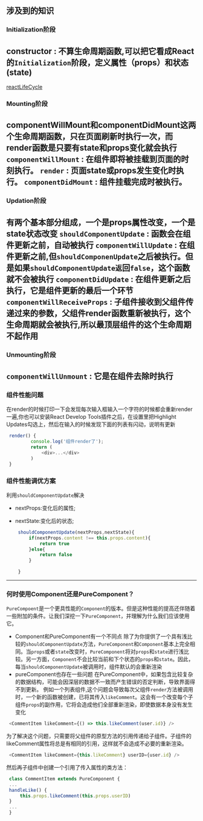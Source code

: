## 涉及到的知识
### Initialization阶段 
   constructor : 不算生命周期函数,可以把它看成React的`Initialization`阶段，定义属性（props）和状态(state)
---
[reactLifeCycle]('./public/reactLifeCycle.png')
### Mounting阶段
   componentWillMount和componentDidMount这两个生命周期函数，只在页面刷新时执行一次，而render函数是只要有state和props变化就会执行
   `componentWillMount` : 在组件即将被挂载到页面的时刻执行。
   `render` : 页面state或props发生变化时执行。
   `componentDidMount` : 组件挂载完成时被执行。
---

### Updation阶段
   有两个基本部分组成，一个是props属性改变，一个是state状态改变
   `shouldComponentUpdate` : 函数会在组件更新之前，自动被执行
   `componentWillUpdate` : 在组件更新之前,但`shouldComponenUpdate`之后被执行。但是如果`shouldComponentUpdate返`回`false`，这个函数就不会被执行
   `componentDidUpdate` : 在组件更新之后执行，它是组件更新的最后一个环节
   `componentWillReceiveProps` : 子组件接收到父组件传递过来的参数，父组件render函数重新被执行，这个生命周期就会被执行,所以最顶层组件的这个生命周期不起作用
---

### Unmounting阶段
   `componentWillUnmount` : 它是在组件去除时执行
---

### 组件性能问题
   在render的时候打印一下会发现每次输入框输入一个字符的时候都会重新render一遍,你也可以安装React Develop Tools插件之后，在设置里把Highlight Updates勾选上，然后在输入的时候发现下面的列表有闪动，说明有更新
   ``` javascript
    render() {
            console.log('组件render了');
            return (
                <div>...</div>
            )
    }
   ```

### 组件性能调优方案
   利用`shouldComponentUpdate`解决
+ nextProps:变化后的属性;
+ nextState:变化后的状态;

   ``` javascript
    shouldComponentUpdate(nextProps,nextState){
        if(nextProps.content !== this.props.content){
            return true
        }else{
            return false
        }
    
    }
   ```
---

### 何时使用Component还是PureComponent？
`PureCompoent`是一个更具性能的`Component`的版本。但是这种性能的提高还伴随着一些附加的条件。让我们深挖一下`PureComponent`，并理解为什么我们应该使用它。
   + Component和PureComponent有一个不同点
   除了为你提供了一个具有浅比较的`shouldComponentUpdate`方法，`PureComponent`和`Component`基本上完全相同。当`props`或者`state`改变时，`PureComponent`将对`props`和`state`进行浅比较。另一方面，`Component`不会比较当前和下个状态的`props`和`state`。因此，每当`shouldComponentUpdate`被调用时，组件默认的会重新渲染
   + pureComponent也存在一些问题
   在PureComponent中，如果包含比较复杂的数据结构，可能会因深层的数据不一致而产生错误的否定判断，导致界面得不到更新。
   例如一个列表组件,这个问题会导致每次父组件`render`方法被调用时，一个新的函数被创建，已将其传入`likeComment`。这会有一个改变每个子组件`props`的副作用，它将会造成他们全部重新渲染，即使数据本身没有发生变化
   ``` javascript
    <CommentItem likeComment={() => this.likeComment(user.id)} />
   ```

   为了解决这个问题，只需要将父组件的原型方法的引用传递给子组件。子组件的likeComment属性将总是有相同的引用，这样就不会造成不必要的重新渲染。
   ``` javascript
    <CommentItem likeComment={this.likeComment} userID={user.id} />
   ```
   然后再子组件中创建一个引用了传入属性的类方法：
   ``` javascript
    class CommentItem extends PureComponent {
    ...
    handleLike() {
        this.props.likeComment(this.props.userID)
    }
    ...
    }
   ```